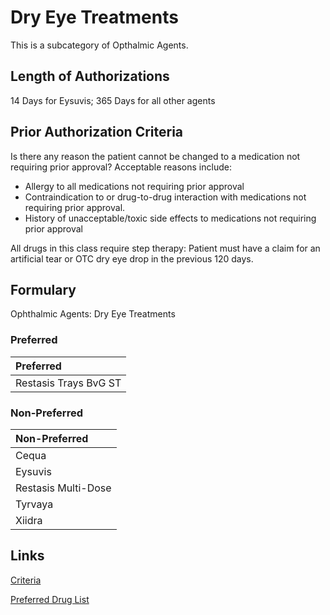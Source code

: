 # Dry Eye Treatments

This is a subcategory of Opthalmic Agents.

## Length of Authorizations

14 Days for Eysuvis; 365 Days for all other agents

## Prior Authorization Criteria

Is there any reason the patient cannot be changed to a medication not requiring prior approval? Acceptable reasons include:

-   Allergy to all medications not requiring prior approval
-   Contraindication to or drug-to-drug interaction with medications not requiring prior approval.
-   History of unacceptable/toxic side effects to medications not requiring prior approval

All drugs in this class require step therapy: Patient must have a claim for an artificial tear or OTC dry eye drop in the previous 120 days.

## Formulary

Ophthalmic Agents: Dry Eye Treatments

### Preferred

| Preferred             |
| :-------------------- |
| Restasis Trays BvG ST |

### Non-Preferred

| Non-Preferred       |
| :------------------ |
| Cequa               |
| Eysuvis             |
| Restasis Multi-Dose |
| Tyrvaya             |
| Xiidra              |

## Links

[Criteria](https://pharmacy.medicaid.ohio.gov/sites/default/files/20221001_UPDL_Criteria_APPROVED.pdf#page=84)

[Preferred Drug List](https://pharmacy.medicaid.ohio.gov/sites/default/files/20221001_UPDL_APPROVED_.pdf#page=28)
